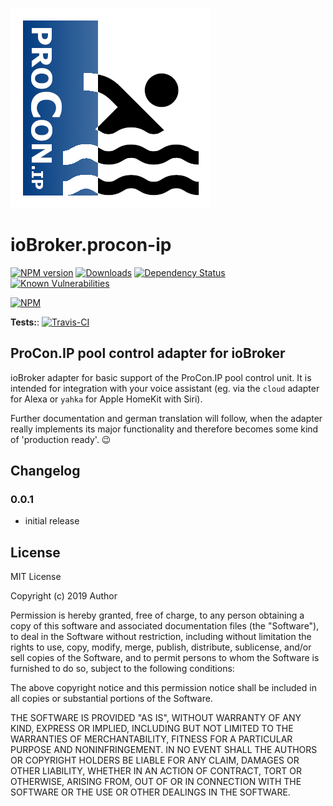 ![Logo](admin/iobroker-procon-ip.png)
# ioBroker.procon-ip

[![NPM version](http://img.shields.io/npm/v/iobroker.procon-ip.svg)](https://www.npmjs.com/package/iobroker.procon-ip)
[![Downloads](https://img.shields.io/npm/dm/iobroker.procon-ip.svg)](https://www.npmjs.com/package/iobroker.procon-ip)
[![Dependency Status](https://img.shields.io/david/ylabonte/iobroker.procon-ip.svg)](https://david-dm.org/ylabonte/iobroker.procon-ip)
[![Known Vulnerabilities](https://snyk.io/test/github/ylabonte/ioBroker.procon-ip/badge.svg)](https://snyk.io/test/github/ylabonte/ioBroker.procon-ip)

[![NPM](https://nodei.co/npm/iobroker.procon-ip.png?downloads=true)](https://nodei.co/npm/iobroker.procon-ip/)

**Tests:**: [![Travis-CI](http://img.shields.io/travis/ylabonte/ioBroker.procon-ip/master.svg)](https://travis-ci.org/ylabonte/ioBroker.procon-ip)

## ProCon.IP pool control adapter for ioBroker

ioBroker adapter for basic support of the ProCon.IP pool control unit. It is intended for integration with your voice 
assistant (eg. via the `cloud` adapter for Alexa or `yahka` for Apple HomeKit with Siri).

Further documentation and german translation will follow, when the adapter really implements its major functionality and
therefore becomes some kind of 'production ready'. 😉

## Changelog

### 0.0.1
* initial release

## License
MIT License

Copyright (c) 2019 Author

Permission is hereby granted, free of charge, to any person obtaining a copy
of this software and associated documentation files (the "Software"), to deal
in the Software without restriction, including without limitation the rights
to use, copy, modify, merge, publish, distribute, sublicense, and/or sell
copies of the Software, and to permit persons to whom the Software is
furnished to do so, subject to the following conditions:

The above copyright notice and this permission notice shall be included in all
copies or substantial portions of the Software.

THE SOFTWARE IS PROVIDED "AS IS", WITHOUT WARRANTY OF ANY KIND, EXPRESS OR
IMPLIED, INCLUDING BUT NOT LIMITED TO THE WARRANTIES OF MERCHANTABILITY,
FITNESS FOR A PARTICULAR PURPOSE AND NONINFRINGEMENT. IN NO EVENT SHALL THE
AUTHORS OR COPYRIGHT HOLDERS BE LIABLE FOR ANY CLAIM, DAMAGES OR OTHER
LIABILITY, WHETHER IN AN ACTION OF CONTRACT, TORT OR OTHERWISE, ARISING FROM,
OUT OF OR IN CONNECTION WITH THE SOFTWARE OR THE USE OR OTHER DEALINGS IN THE
SOFTWARE.
